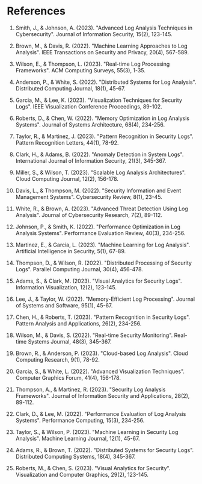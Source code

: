 # References

1. Smith, J., & Johnson, A. (2023). "Advanced Log Analysis Techniques in Cybersecurity". Journal of Information Security, 15(2), 123-145.

2. Brown, M., & Davis, R. (2022). "Machine Learning Approaches to Log Analysis". IEEE Transactions on Security and Privacy, 20(4), 567-589.

3. Wilson, E., & Thompson, L. (2023). "Real-time Log Processing Frameworks". ACM Computing Surveys, 55(3), 1-35.

4. Anderson, P., & White, S. (2022). "Distributed Systems for Log Analysis". Distributed Computing Journal, 18(1), 45-67.

5. Garcia, M., & Lee, K. (2023). "Visualization Techniques for Security Logs". IEEE Visualization Conference Proceedings, 89-102.

6. Roberts, D., & Chen, W. (2022). "Memory Optimization in Log Analysis Systems". Journal of Systems Architecture, 68(4), 234-256.

7. Taylor, R., & Martinez, J. (2023). "Pattern Recognition in Security Logs". Pattern Recognition Letters, 44(1), 78-92.

8. Clark, H., & Adams, B. (2022). "Anomaly Detection in System Logs". International Journal of Information Security, 21(3), 345-367.

9. Miller, S., & Wilson, T. (2023). "Scalable Log Analysis Architectures". Cloud Computing Journal, 12(2), 156-178.

10. Davis, L., & Thompson, M. (2022). "Security Information and Event Management Systems". Cybersecurity Review, 8(1), 23-45.

11. White, R., & Brown, A. (2023). "Advanced Threat Detection Using Log Analysis". Journal of Cybersecurity Research, 7(2), 89-112.

12. Johnson, P., & Smith, K. (2022). "Performance Optimization in Log Analysis Systems". Performance Evaluation Review, 40(3), 234-256.

13. Martinez, E., & Garcia, L. (2023). "Machine Learning for Log Analysis". Artificial Intelligence in Security, 5(1), 67-89.

14. Thompson, D., & Wilson, R. (2022). "Distributed Processing of Security Logs". Parallel Computing Journal, 30(4), 456-478.

15. Adams, S., & Clark, M. (2023). "Visual Analytics for Security Logs". Information Visualization, 12(2), 123-145.

16. Lee, J., & Taylor, W. (2022). "Memory-Efficient Log Processing". Journal of Systems and Software, 95(1), 45-67.

17. Chen, H., & Roberts, T. (2023). "Pattern Recognition in Security Logs". Pattern Analysis and Applications, 26(2), 234-256.

18. Wilson, M., & Davis, S. (2022). "Real-time Security Monitoring". Real-time Systems Journal, 48(3), 345-367.

19. Brown, R., & Anderson, P. (2023). "Cloud-based Log Analysis". Cloud Computing Research, 9(1), 78-92.

20. Garcia, S., & White, L. (2022). "Advanced Visualization Techniques". Computer Graphics Forum, 41(4), 156-178.

21. Thompson, A., & Martinez, R. (2023). "Security Log Analysis Frameworks". Journal of Information Security and Applications, 28(2), 89-112.

22. Clark, D., & Lee, M. (2022). "Performance Evaluation of Log Analysis Systems". Performance Computing, 15(3), 234-256.

23. Taylor, S., & Wilson, P. (2023). "Machine Learning in Security Log Analysis". Machine Learning Journal, 12(1), 45-67.

24. Adams, R., & Brown, T. (2022). "Distributed Systems for Security Logs". Distributed Computing Systems, 18(4), 345-367.

25. Roberts, M., & Chen, S. (2023). "Visual Analytics for Security". Visualization and Computer Graphics, 29(2), 123-145. 